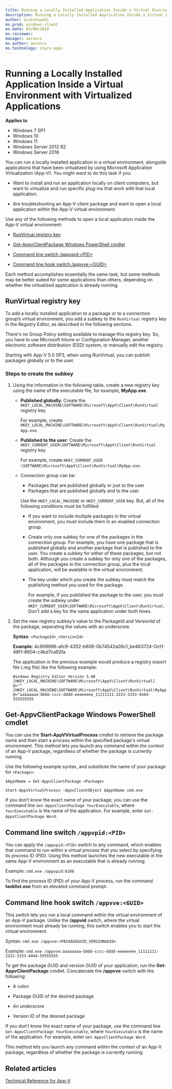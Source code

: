 ```yaml
---
title: Running a Locally Installed Application Inside a Virtual Environment with Virtualized Applications (Windows 10/11)
description: Running a Locally Installed Application Inside a Virtual Environment with Virtualized Applications
author: aczechowski
ms.prod: windows-client
ms.date: 03/08/2018
ms.reviewer: 
manager: aaroncz
ms.author: aaroncz
ms.technology: itpro-apps
---
```


# Running a Locally Installed Application Inside a Virtual Environment with Virtualized Applications

**Applies to**
-   Windows 7 SP1
-   Windows 10
- Windows 11
-   Windows Server 2012 R2
-   Windows Server 2016

You can run a locally installed application in a virtual environment, alongside applications that have been virtualized by using Microsoft Application Virtualization (App-V). You might want to do this task if you:

-   Want to install and run an application locally on client computers, but want to virtualize and run specific plug-ins that work with that local application.

-   Are troubleshooting an App-V client package and want to open a local application within the App-V virtual environment.

Use any of the following methods to open a local application inside the App-V virtual environment:

-   [RunVirtual registry key](#bkmk-runvirtual-regkey)

-   [Get-AppvClientPackage Windows PowerShell cmdlet](#bkmk-get-appvclientpackage-posh)

-   [Command line switch /appvpid:&lt;PID&gt;](#bkmk-cl-switch-appvpid)

-   [Command line hook switch /appvve:&lt;GUID&gt;](#bkmk-cl-hook-switch-appvve)

Each method accomplishes essentially the same task, but some methods may be better suited for some applications than others, depending on whether the virtualized application is already running.

## <a href="" id="bkmk-runvirtual-regkey"></a>RunVirtual registry key


To add a locally installed application to a package or to a connection group’s virtual environment, you add a subkey to the `RunVirtual` registry key in the Registry Editor, as described in the following sections.

There's no Group Policy setting available to manage this registry key. So, you have to use Microsoft Intune or Configuration Manager, another electronic software distribution (ESD) system, or manually edit the registry.

Starting with App-V 5.0 SP3, when using RunVirtual, you can publish packages globally or to the user.


### Steps to create the subkey

1.  Using the information in the following table, create a new registry key using the name of the executable file, for example, **MyApp.exe**.

    - **Published globally**: Create the `HKEY_LOCAL_MACHINE\SOFTWARE\Microsoft\AppV\Client\RunVirtual` registry key.

      For example, create `HKEY_LOCAL_MACHINE\SOFTWARE\Microsoft\AppV\Client\RunVirtual\MyApp.exe`.

    - **Published to the user**: Create the `HKEY_CURRENT_USER\SOFTWARE\Microsoft\AppV\Client\RunVirtual` registry key.

       For example, create `HKEY_CURRENT_USER \SOFTWARE\Microsoft\AppV\Client\RunVirtual\MyApp.exe`.

    - Connection group can be:
      - Packages that are published globally or just to the user
      - Packages that are published globally and to the user

      Use the `HKEY_LOCAL_MACHINE` or `HKEY_CURRENT_USER` key. But, all of the following conditions must be fulfilled:

      - If you want to include multiple packages in the virtual environment, you must include them in an enabled connection group.
      - Create only one subkey for one of the packages in the connection group. For example, you have one package that is published globally and another package that is published to the user. You create a subkey for either of these packages, but not both. Although you create a subkey for only one of the packages, all of the packages in the connection group, plus the local application, will be available in the virtual environment.
      - The key under which you create the subkey must match the publishing method you used for the package.

        For example, if you published the package to the user, you must create the subkey under `HKEY_CURRENT_USER\SOFTWARE\Microsoft\AppV\Client\RunVirtual`. Don't add a key for the same application under both hives.

2.  Set the new registry subkey’s value to the PackageId and VersionId of the package, separating the values with an underscore.

    **Syntax**: `<PackageId>_<VersionId>`

    **Example**: 4c909996-afc9-4352-b606-0b74542a09c1\_be463724-Oct1-48f1-8604-c4bd7ca92fa

    The application in the previous example would produce a registry export file (.reg file) like the following example:

    ```registry
    Windows Registry Editor Version 5.00 
    [HKEY_LOCAL_MACHINE\SOFTWARE\Microsoft\AppV\Client\RunVirtual] 
    @="" 
    [HKEY_LOCAL_MACHINE\SOFTWARE\Microsoft\AppV\Client\RunVirtual\MyApp.exe] 
    @="aaaaaaaa-bbbb-cccc-dddd-eeeeeeee_11111111-2222-3333-4444-555555555
    ```

## <a href="" id="bkmk-get-appvclientpackage-posh"></a>Get-AppvClientPackage Windows PowerShell cmdlet


You can use the **Start-AppVVirtualProcess** cmdlet to retrieve the package name and then start a process within the specified package's virtual environment. This method lets you launch any command within the context of an App-V package, regardless of whether the package is currently running.

Use the following example syntax, and substitute the name of your package for `<Package>`:

`$AppVName = Get-AppvClientPackage <Package>`

`Start-AppvVirtualProcess -AppvClientObject $AppVName cmd.exe`

If you don’t know the exact name of your package, you can use the command line `Get-AppvClientPackage YourExecutable`, where `YourExecutable` is the name of the application. For example, enter `Get-AppvClientPackage Word`.

## <a href="" id="bkmk-cl-switch-appvpid"></a>Command line switch `/appvpid:<PID>`


You can apply the `/appvpid:<PID>` switch to any command, which enables that command to run within a virtual process that you select by specifying its process ID (PID). Using this method launches the new executable in the same App-V environment as an executable that is already running.

Example: `cmd.exe /appvpid:8108`

To find the process ID (PID) of your App-V process, run the command **tasklist.exe** from an elevated command prompt.

## <a href="" id="bkmk-cl-hook-switch-appvve"></a>Command line hook switch `/appvve:<GUID>`


This switch lets you run a local command within the virtual environment of an App-V package. Unlike the **/appvid** switch, where the virtual environment must already be running, this switch enables you to start the virtual environment.

Syntax: `cmd.exe /appvve:<PACKAGEGUID_VERSIONGUID>`

Example: `cmd.exe /appvve:aaaaaaaa-bbbb-cccc-dddd-eeeeeeee_11111111-2222-3333-4444-55555555`

To get the package GUID and version GUID of your application, run the **Get-AppvClientPackage** cmdlet. Concatenate the **/appvve** switch with the following:

-   A colon

-   Package GUID of the desired package

-   An underscore

-   Version ID of the desired package

If you don’t know the exact name of your package, use the command line `Get-AppvClientPackage YourExecutable`, where `YourExecutable` is the name of the application. For example, enter `Get-AppvClientPackage Word`.

This method lets you launch any command within the context of an App-V package, regardless of whether the package is currently running.

## Related articles


[Technical Reference for App-V](appv-technical-reference.md)
